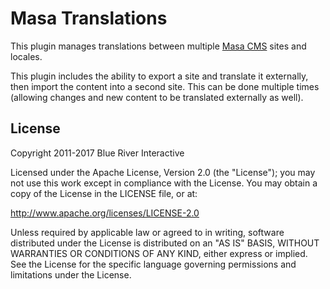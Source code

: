 # Masa Translations

This plugin manages translations between multiple [Masa CMS](https://www.masacms.com/) sites and locales.

This plugin includes the ability to export a site and translate it externally, then import the content into a second site. This can be done multiple times (allowing changes and new content to be translated externally as well).

## License

Copyright 2011-2017 Blue River Interactive

Licensed under the Apache License, Version 2.0 (the "License"); you may not use this work except in compliance with the License. You may obtain a copy of the License in the LICENSE file, or at:

http://www.apache.org/licenses/LICENSE-2.0

Unless required by applicable law or agreed to in writing, software distributed under the License is distributed on an "AS IS" BASIS, WITHOUT WARRANTIES OR CONDITIONS OF ANY KIND, either express or implied. See the License for the specific language governing permissions and limitations under the License.

